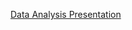 [Data Analysis Presentation]([url](https://docs.google.com/presentation/d/1xu2-0oqt0kZ4R7EPeCExpIaUG77ksRutQY32ASK0gZQ/edit#slide=id.p))
